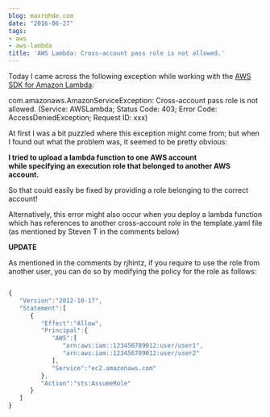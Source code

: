 ```yaml
---
blog: maxrohde.com
date: "2016-06-27"
tags:
- aws
- aws-lambda
title: 'AWS Lambda: Cross-account pass role is not allowed.'
---
```


Today I came across the following exception while working with the [AWS SDK for Amazon Lambda](http://docs.aws.amazon.com/AWSJavaSDK/latest/javadoc/com/amazonaws/services/lambda/AWSLambda.html):

com.amazonaws.AmazonServiceException: Cross-account pass role is not allowed. (Service: AWSLambda; Status Code: 403; Error Code: AccessDeniedException; Request ID: xxx)

At first I was a bit puzzled where this exception might come from; but when I found out what the problem was, it seemed to be pretty obvious:

**I tried to upload a lambda function to one AWS account while specifying an execution role that belonged to another AWS account.**

So that could easily be fixed by providing a role belonging to the correct account!

Alternatively, this error might also occur when you deploy a lambda function which has references to another cross-account role in the template.yaml file (as mentioned by Steven T in the comments below)

**UPDATE**

As mentioned in the comments by rjhintz, if you require to use the role from another user, you can do so by modifying the policy for the role as follows:

```javascript

{
   "Version":"2012-10-17",
   "Statement":[
      {
         "Effect":"Allow",
         "Principal":{
            "AWS":[
               "arn:aws:iam::123456789012:user/user1",
               "arn:aws:iam::123456789012:user/user2"
            ],
            "Service":"ec2.amazonaws.com"
         },
         "Action":"sts:AssumeRole"
      }
   ]
}
```
